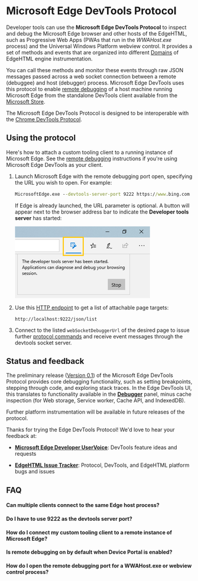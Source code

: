 # Microsoft Edge DevTools Protocol

Developer tools can use the **Microsoft Edge DevTools Protocol** to inspect and debug the Microsoft Edge browser and other hosts of the EdgeHTML, such as Progressive Web Apps (PWAs that run in the *WWAHost.exe* process) and the Universal Windows Platform webview control. It provides a set of methods and events that are organized into different [Domains]() of EdgeHTML engine instrumentation.

 You can call these methods and monitor these events through raw JSON messages passed across a web socket connection between a remote (debuggee) and host (debugger) process. Microsoft Edge DevTools uses this protocol to enable [remote debugging](0.1/clients.md#microsoft-edge-devtools) of a host machine running Microsoft Edge from the standalone DevTools client available from the [Microsoft Store]().

The Microsoft Edge DevTools Protocol is designed to be interoperable with the [Chrome DevTools Protocol](https://chromedevtools.github.io/devtools-protocol/). 

## Using the protocol

Here's how to attach a custom tooling client to a running instance of Microsoft Edge. See the [remote debugging](0.1/clients.md#microsoft-edge-devtools) instructions if you're using Microsoft Edge DevTools as your client.

1. Launch Microsoft Edge with the remote debugging port open, specifying the URL you wish to open. For example:

    ```cmd line
    MicrosoftEdge.exe --devtools-server-port 9222 https://www.bing.com
    ```

    If Edge is already launched, the URL parameter is optional. A  button will appear next to the browser address bar to indicate  the **Developer tools server** has started:

    ![Developer tools server](media/developer-tools-server.png) 

2. Use this [HTTP endpoint](devtools-protocol/v0.1/http.md#/json/list) to get a list of attachable page targets:

    ```
    http://localhost:9222/json/list
    ```

3. Connect to the listed `webSocketDebuggerUrl` of the desired page to issue further [protocol commands](0.1/index.md) and receive event messages through the devtools socket server.

## Status and feedback

The preliminary release ([Version 0.1]()) of the Microsoft Edge DevTools Protocol provides core debugging functionality, such as setting breakpoints, stepping through code, and exploring stack traces. In the Edge DevTools UI, this translates to functionality available in the [**Debugger**](../devtools-guide/debugger.md) panel, minus cache inspection (for Web storage, Service worker, Cache API, and IndexedDB).

Further platform instrumentation will be available in future releases of the protocol.

Thanks for trying the Edge DevTools Protocol! We'd love to hear your feedback at:

 - [**Microsoft Edge Developer UserVoice**](https://wpdev.uservoice.com/forums/257854-microsoft-edge-developer?category_id=84475): DevTools feature ideas and requests

 - [**EdgeHTML Issue Tracker**](https://developer.microsoft.com/en-us/microsoft-edge/platform/issues/): Protocol, DevTools, and EdgeHTML platform bugs and issues

## FAQ

#### Can multiple clients connect to the same Edge host process?

#### Do I have to use 9222 as the devtools server port?

#### How do I connect my custom tooling client to a remote instance of Microsoft Edge? 

#### Is remote debugging on by default when Device Portal is enabled?

#### How do I open the remote debugging port for a WWAHost.exe or webview control process? 